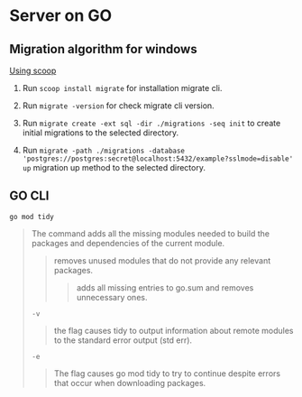 # Server on GO

## Migration algorithm for windows

[Using scoop](https://scoop.sh/)

1. Run `scoop install migrate` for installation migrate cli.

2. Run `migrate -version` for check migrate cli version.

3. Run `migrate create -ext sql -dir ./migrations -seq init` to create initial migrations to the selected directory.

4. Run `migrate -path ./migrations -database 'postgres://postgres:secret@localhost:5432/example?sslmode=disable' up`
migration up method to the selected directory.

## GO CLI
`go mod tidy` 
>The command adds all the missing modules needed to build the packages and dependencies of the current module.
>>removes unused modules that do not provide any relevant packages.
>>>adds all missing entries to go.sum and removes unnecessary ones.
>
>`-v`
>>the flag causes tidy to output information about remote modules to the standard error output (std err).
>
>`-e`
>>The flag causes go mod tidy to try to continue despite errors that occur when downloading packages.